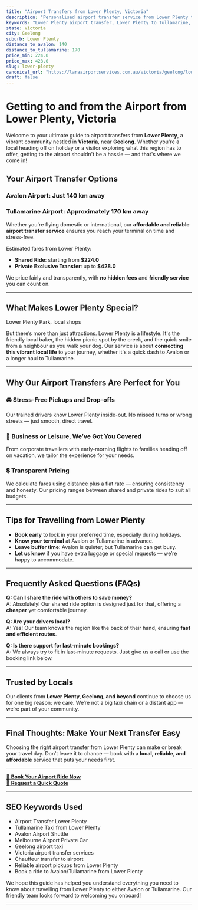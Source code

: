 ```yaml
---
title: "Airport Transfers from Lower Plenty, Victoria"
description: "Personalised airport transfer service from Lower Plenty to Avalon and Tullamarine airports. Enjoy a smooth, affordable ride with us!"
keywords: "Lower Plenty airport transfer, Lower Plenty to Tullamarine, Lower Plenty to Avalon, airport taxi Lower Plenty, private airport transfer Lower Plenty, shared ride Lower Plenty, Lower Plenty transfers, airport shuttle Lower Plenty, book Lower Plenty airport taxi, affordable Lower Plenty airport transfer, Lower Plenty airport transfer service, airport transfer Geelong, airport transfer Melbourne, Melbourne airport taxi, airport transfers Victoria, Tullamarine airport shuttle, Avalon airport transfers, Melbourne private transfer, airport transport services Melbourne"
state: Victoria
city: Geelong
suburb: Lower Plenty
distance_to_avalon: 140
distance_to_tullamarine: 170
price_min: 224.0
price_max: 428.0
slug: lower-plenty
canonical_url: "https://laraairportservices.com.au/victoria/geelong/lower-plenty/"
draft: false
---
```


# Getting to and from the Airport from Lower Plenty, Victoria

Welcome to your ultimate guide to airport transfers from **Lower Plenty**, a vibrant community nestled in **Victoria**, near **Geelong**. Whether you're a local heading off on holiday or a visitor exploring what this region has to offer, getting to the airport shouldn't be a hassle — and that's where we come in!

## Your Airport Transfer Options

### Avalon Airport: Just 140 km away  
### Tullamarine Airport: Approximately 170 km away

Whether you're flying domestic or international, our **affordable and reliable airport transfer service** ensures you reach your terminal on time and stress-free.

Estimated fares from Lower Plenty:
- **Shared Ride**: starting from **$224.0**
- **Private Exclusive Transfer**: up to **$428.0**

We price fairly and transparently, with **no hidden fees** and **friendly service** you can count on.

---

## What Makes Lower Plenty Special?

Lower Plenty Park, local shops

But there’s more than just attractions. Lower Plenty is a lifestyle. It's the friendly local baker, the hidden picnic spot by the creek, and the quick smile from a neighbour as you walk your dog. Our service is about **connecting this vibrant local life** to your journey, whether it's a quick dash to Avalon or a longer haul to Tullamarine.

---

## Why Our Airport Transfers Are Perfect for You

### 🚘 Stress-Free Pickups and Drop-offs
Our trained drivers know Lower Plenty inside-out. No missed turns or wrong streets — just smooth, direct travel.

### 💼 Business or Leisure, We’ve Got You Covered
From corporate travellers with early-morning flights to families heading off on vacation, we tailor the experience for your needs.

### 💲 Transparent Pricing
We calculate fares using distance plus a flat rate — ensuring consistency and honesty. Our pricing ranges between shared and private rides to suit all budgets.

---

## Tips for Travelling from Lower Plenty

- **Book early** to lock in your preferred time, especially during holidays.
- **Know your terminal** at Avalon or Tullamarine in advance.
- **Leave buffer time**: Avalon is quieter, but Tullamarine can get busy.
- **Let us know** if you have extra luggage or special requests — we’re happy to accommodate.

---

## Frequently Asked Questions (FAQs)

**Q: Can I share the ride with others to save money?**  
A: Absolutely! Our shared ride option is designed just for that, offering a **cheaper** yet comfortable journey.

**Q: Are your drivers local?**  
A: Yes! Our team knows the region like the back of their hand, ensuring **fast and efficient routes**.

**Q: Is there support for last-minute bookings?**  
A: We always try to fit in last-minute requests. Just give us a call or use the booking link below.

---

## Trusted by Locals

Our clients from **Lower Plenty, Geelong, and beyond** continue to choose us for one big reason: we care. We’re not a big taxi chain or a distant app — we’re part of your community.

---

## Final Thoughts: Make Your Next Transfer Easy

Choosing the right airport transfer from Lower Plenty can make or break your travel day. Don’t leave it to chance — book with a **local, reliable, and affordable** service that puts your needs first.

---

[📅 **Book Your Airport Ride Now**](https://laraairportservices.square.site/s/appointments)  
[📧 **Request a Quick Quote**](https://laraairportservices.square.site/contact-us)

---

## SEO Keywords Used
- Airport Transfer Lower Plenty
- Tullamarine Taxi from Lower Plenty
- Avalon Airport Shuttle
- Melbourne Airport Private Car
- Geelong airport taxi
- Victoria airport transfer services
- Chauffeur transfer to airport
- Reliable airport pickups from Lower Plenty
- Book a ride to Avalon/Tullamarine from Lower Plenty

We hope this guide has helped you understand everything you need to know about travelling from Lower Plenty to either Avalon or Tullamarine. Our friendly team looks forward to welcoming you onboard!

---
